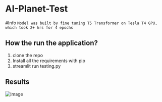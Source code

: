 # AI-Planet-Test

#Info
`Model was built by fine tuning T5 Transformer on Tesla T4 GPU, which took 2+ hrs for 4 epochs`

## How the run the application?
1. clone the repo
2. Install all the requirements with pip
3. streamlit run testing.py

## Results
![image](https://user-images.githubusercontent.com/77894804/222894495-ad308099-132b-46c0-b7ec-bbb3b4bce51e.png)
